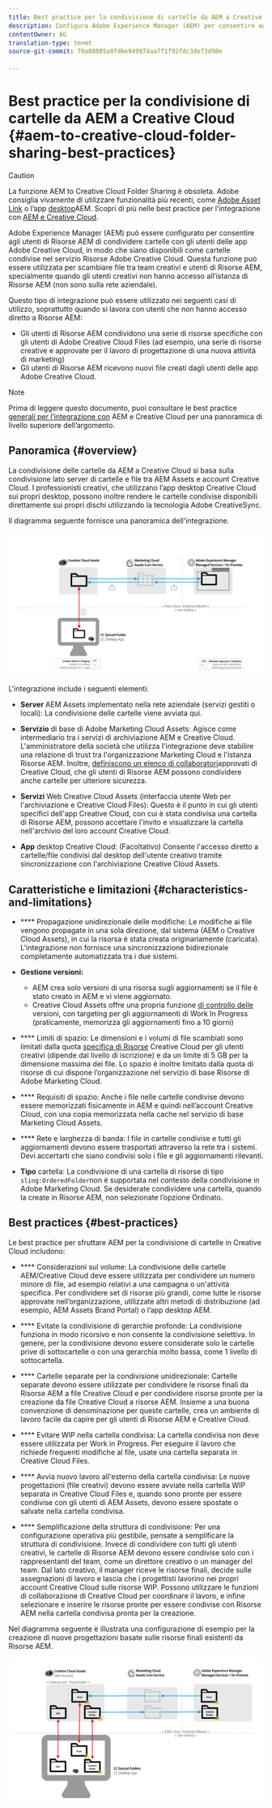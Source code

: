 ```yaml
---
title: Best practice per la condivisione di cartelle da AEM a Creative Cloud
description: Configura Adobe Experience Manager (AEM) per consentire agli utenti di Risorse AEM di scambiare cartelle con utenti Adobe Creative Cloud (CC).
contentOwner: AG
translation-type: tm+mt
source-git-commit: 70a88085a0fd6e949974aa7f1f92fdc3def3d98e

---
```



# Best practice per la condivisione di cartelle da AEM a Creative Cloud {#aem-to-creative-cloud-folder-sharing-best-practices}

>[!CAUTION]
>
>La funzione AEM to Creative Cloud Folder Sharing è obsoleta. Adobe consiglia vivamente di utilizzare funzionalità più recenti, come [Adobe Asset Link](https://helpx.adobe.com/enterprise/using/adobe-asset-link.html) o l’app [desktop](https://helpx.adobe.com/experience-manager/desktop-app/aem-desktop-app.html)AEM. Scopri di più nelle best practice per l’integrazione con [AEM e Creative Cloud](/help/assets/aem-cc-integration-best-practices.md).

Adobe Experience Manager (AEM) può essere configurato per consentire agli utenti di Risorse AEM di condividere cartelle con gli utenti delle app Adobe Creative Cloud, in modo che siano disponibili come cartelle condivise nel servizio Risorse Adobe Creative Cloud. Questa funzione può essere utilizzata per scambiare file tra team creativi e utenti di Risorse AEM, specialmente quando gli utenti creativi non hanno accesso all’istanza di Risorse AEM (non sono sulla rete aziendale).

Questo tipo di integrazione può essere utilizzato nei seguenti casi di utilizzo, soprattutto quando si lavora con utenti che non hanno accesso diretto a Risorse AEM:

* Gli utenti di Risorse AEM condividono una serie di risorse specifiche con gli utenti di Adobe Creative Cloud Files (ad esempio, una serie di risorse creative e approvate per il lavoro di progettazione di una nuova attività di marketing)
* Gli utenti di Risorse AEM ricevono nuovi file creati dagli utenti delle app Adobe Creative Cloud.

>[!NOTE]
>
>Prima di leggere questo documento, puoi consultare le best practice [generali per l’integrazione con](/help/assets/aem-cc-integration-best-practices.md) AEM e Creative Cloud per una panoramica di livello superiore dell’argomento.

## Panoramica {#overview}

La condivisione delle cartelle da AEM a Creative Cloud si basa sulla condivisione lato server di cartelle e file tra AEM Assets e account Creative Cloud. I professionisti creativi, che utilizzano l’app desktop Creative Cloud sui propri desktop, possono inoltre rendere le cartelle condivise disponibili direttamente sui propri dischi utilizzando la tecnologia Adobe CreativeSync.

Il diagramma seguente fornisce una panoramica dell&#39;integrazione.

![chlimage_1-179](assets/chlimage_1-406.png)

L&#39;integrazione include i seguenti elementi:

* **Server** AEM Assets implementato nella rete aziendale (servizi gestiti o locali): La condivisione delle cartelle viene avviata qui.
* **Servizio** di base di Adobe Marketing Cloud Assets: Agisce come intermediario tra i servizi di archiviazione AEM e Creative Cloud. L&#39;amministratore della società che utilizza l&#39;integrazione deve stabilire una relazione di trust tra l&#39;organizzazione Marketing Cloud e l&#39;istanza Risorse AEM. Inoltre, [definiscono un elenco di collaboratori](https://marketing.adobe.com/resources/help/en_US/mcloud/t_admin_add_cc_user.html)approvati di Creative Cloud, che gli utenti di Risorse AEM possono condividere anche cartelle per ulteriore sicurezza.

* **Servizi** Web Creative Cloud Assets (interfaccia utente Web per l&#39;archiviazione e Creative Cloud Files): Questo è il punto in cui gli utenti specifici dell&#39;app Creative Cloud, con cui è stata condivisa una cartella di Risorse AEM, possono accettare l&#39;invito e visualizzare la cartella nell&#39;archivio del loro account Creative Cloud.
* **App** desktop Creative Cloud: (Facoltativo) Consente l&#39;accesso diretto a cartelle/file condivisi dal desktop dell&#39;utente creativo tramite sincronizzazione con l&#39;archiviazione Creative Cloud Assets.

## Caratteristiche e limitazioni {#characteristics-and-limitations}

* **** Propagazione unidirezionale delle modifiche: Le modifiche ai file vengono propagate in una sola direzione, dal sistema (AEM o Creative Cloud Assets), in cui la risorsa è stata creata originariamente (caricata). L&#39;integrazione non fornisce una sincronizzazione bidirezionale completamente automatizzata tra i due sistemi.
* **Gestione versioni:**

   * AEM crea solo versioni di una risorsa sugli aggiornamenti se il file è stato creato in AEM e vi viene aggiornato.
   * Creative Cloud Assets offre una propria funzione [di controllo delle](https://helpx.adobe.com/creative-cloud/help/versioning-faq.html) versioni, con targeting per gli aggiornamenti di Work In Progress (praticamente, memorizza gli aggiornamenti fino a 10 giorni)

* **** Limiti di spazio: Le dimensioni e i volumi di file scambiati sono limitati dalla quota [specifica di Risorse](https://helpx.adobe.com/creative-cloud/kb/file-storage-quota.html) Creative Cloud per gli utenti creativi (dipende dal livello di iscrizione) e da un limite di 5 GB per la dimensione massima dei file. Lo spazio è inoltre limitato dalla quota di risorse di cui dispone l’organizzazione nel servizio di base Risorse di Adobe Marketing Cloud.

* **** Requisiti di spazio: Anche i file nelle cartelle condivise devono essere memorizzati fisicamente in AEM e quindi nell’account Creative Cloud, con una copia memorizzata nella cache nel servizio di base Marketing Cloud Assets.
* **** Rete e larghezza di banda: I file in cartelle condivise e tutti gli aggiornamenti devono essere trasportati attraverso la rete tra i sistemi. Devi accertarti che siano condivisi solo i file e gli aggiornamenti rilevanti.
* **Tipo** cartella: La condivisione di una cartella di risorse di tipo `sling:OrderedFolder`non è supportata nel contesto della condivisione in Adobe Marketing Cloud. Se desiderate condividere una cartella, quando la create in Risorse AEM, non selezionate l’opzione Ordinato.

## Best practices {#best-practices}

Le best practice per sfruttare AEM per la condivisione di cartelle in Creative Cloud includono:

* **** Considerazioni sul volume: La condivisione delle cartelle AEM/Creative Cloud deve essere utilizzata per condividere un numero minore di file, ad esempio relativi a una campagna o un&#39;attività specifica. Per condividere set di risorse più grandi, come tutte le risorse approvate nell’organizzazione, utilizzate altri metodi di distribuzione (ad esempio, AEM Assets Brand Portal) o l’app desktop AEM.

* **** Evitate la condivisione di gerarchie profonde: La condivisione funziona in modo ricorsivo e non consente la condivisione selettiva. In genere, per la condivisione devono essere considerate solo le cartelle prive di sottocartelle o con una gerarchia molto bassa, come 1 livello di sottocartella.
* **** Cartelle separate per la condivisione unidirezionale: Cartelle separate devono essere utilizzate per condividere le risorse finali da Risorse AEM a file Creative Cloud e per condividere risorse pronte per la creazione da file Creative Cloud a risorse AEM. Insieme a una buona convenzione di denominazione per queste cartelle, crea un ambiente di lavoro facile da capire per gli utenti di Risorse AEM e Creative Cloud.
* **** Evitare WIP nella cartella condivisa: La cartella condivisa non deve essere utilizzata per Work in Progress. Per eseguire il lavoro che richiede frequenti modifiche al file, usate una cartella separata in Creative Cloud Files.
* **** Avvia nuovo lavoro all&#39;esterno della cartella condivisa: Le nuove progettazioni (file creativi) devono essere avviate nella cartella WIP separata in Creative Cloud Files e, quando sono pronte per essere condivise con gli utenti di AEM Assets, devono essere spostate o salvate nella cartella condivisa.
* **** Semplificazione della struttura di condivisione: Per una configurazione operativa più gestibile, pensate a semplificare la struttura di condivisione. Invece di condividere con tutti gli utenti creativi, le cartelle di Risorse AEM devono essere condivise solo con i rappresentanti del team, come un direttore creativo o un manager del team. Dal lato creativo, il manager riceve le risorse finali, decide sulle assegnazioni di lavoro e lascia che i progettisti lavorino nei propri account Creative Cloud sulle risorse WIP. Possono utilizzare le funzioni di collaborazione di Creative Cloud per coordinare il lavoro, e infine selezionare e inserire le risorse pronte per essere condivise con Risorse AEM nella cartella condivisa pronta per la creazione.

Nel diagramma seguente è illustrata una configurazione di esempio per la creazione di nuove progettazioni basate sulle risorse finali esistenti da Risorse AEM.

![chlimage_1-180](assets/chlimage_1-407.png)
